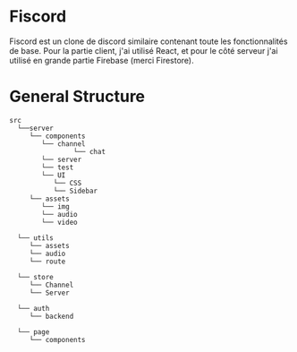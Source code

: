 # Fiscord 
Fiscord est un clone de discord similaire contenant toute les fonctionnalités de base. 
Pour la partie client, j'ai utilisé React, et pour le côté serveur j'ai utilisé en grande partie Firebase (merci Firestore).
# General Structure 
 
```
src 
  └──server
     └── components 
        └── channel
                └── chat
        └── server
        └── test
        └── UI
           └── CSS
           └── Sidebar 
     └── assets
        └── img
        └── audio
        └── video
 
  └── utils
     └── assets
     └── audio
     └── route

  └── store 
     └── Channel
     └── Server

  └── auth 
     └── backend 

  └── page 
     └── components 
```